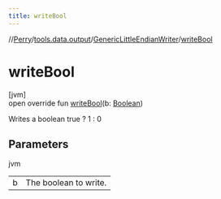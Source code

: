 ```yaml
---
title: writeBool
---
```

//[Perry](../../../index.html)/[tools.data.output](../index.html)/[GenericLittleEndianWriter](index.html)/[writeBool](write-bool.html)



# writeBool



[jvm]\
open override fun [writeBool](write-bool.html)(b: [Boolean](https://kotlinlang.org/api/latest/jvm/stdlib/kotlin/-boolean/index.html))



Writes a boolean true ? 1 : 0



## Parameters


jvm

| | |
|---|---|
| b | The boolean to write. |




